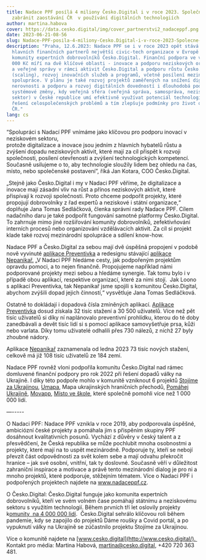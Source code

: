 ```yaml
---
title: Nadace PPF posílá 4 miliony Česko.Digital i v roce 2023. Společně chtějí
  zabránit zaostávání ČR  v používání digitálních technologiích
author: martina.habova
cover: https://data.cesko.digital/img/cover_partnerstvi2_nadaceppf.png
date: 2023-06-21-08-56
slug: Nadace-PPF-posila-4-miliony-Cesko.Digital-i-v-roce-2023-Spolecne-chteji-zabranit-zaostavani-Ceske-republiky-v-pouzivani-digitalnich-technologii
description: "Praha, 12.6.2023: Nadace PPF se i v roce 2023 opět stává jedním z
  hlavních finančních partnerů největší civic-tech organizace v Evropě a
  komunity expertních dobrovolníků Česko.Digital. Finanční podpora ve výši 4 000
  000 Kč míří na dvě klíčové oblasti - inovace a podporu neziskových organizací
  a veřejné správy v rámci aktivit Česko.Digital a podporu růstu Česko.Digital
  (scaling), rozvoj inovačních služeb a programů, včetně posílení mezinárodní
  spolupráce. V plánu je také rozvoj projektů zaměřených na snížení digitální
  nerovnosti a podporu a rozvoj digitálních dovedností i dlouhodobá podpora
  systémové změny, kdy veřejná sféra (veřejná správa, samospráva, neziskový
  sektor) v České republice umí efektivně využívat potenciál technologií pro
  řešení celospolečenských problémů a tím zlepšuje podmínky pro život občanů v
  ČR."
lang: cs
---
```

<!--StartFragment-->

“Spolupráci s Nadací PPF vnímáme jako klíčovou pro podporu inovací v neziskovém sektoru,\
protože digitalizace a inovace jsou jedním z hlavních hybatelů růstu a zvýšení dopadu neziskových aktivit, které mají za cíl přispět k rozvoji společnosti, posílení otevřenosti a zvýšení technologických kompetencí. Současně usilujeme o to, aby technologie sloužily lidem bez ohledu na čas, místo, nebo společenské postavení”, říká Jan Kotara, COO Česko.Digital. 



„Stejně jako Česko.Digital i my v Nadaci PPF věříme, že digitalizace a inovace mají zásadní vliv na růst a přínos neziskových aktivit, které přispívají k rozvoji společnosti. Proto chceme podpořit projekty, které propojují dobrovolníky z řad expertů a neziskové i státní organizace,“ doplňuje Jana Tomas Sedláčková, členka správní rady Nadace PPF. Cílem nadačního daru je také podpořit fungování samotné platformy Česko.Digital. To zahrnuje mimo jiné rozšiřování komunity dobrovolníků, zefektivňování interních procesů nebo organizování vzdělávacích aktivit. Za cíl si projekt klade také rozvoj mezinárodní spolupráce a sdílení know-how.



Nadace PPF a Česko.Digital za sebou mají dvě úspěšná propojení v podobě nově vyvinuté [aplikace Preventivka](https://www.loono.cz/mobilni-aplikace) a redesignu stávající [aplikace Nepanikař.](https://nepanikar.eu/) „V Nadaci PPF hledáme cesty, jak podpořeným projektům opravdu pomoci, a to nejen finančně. Propojujeme například námi podporované projekty mezi sebou a hledáme synergie. Tak tomu bylo i v případě obou aplikací, respektive organizací, které za nimi stojí.  Jak Loono s aplikací Preventivka, tak Nepanikař jsme spojili s komunitou Česko.Digital, abychom zvýšili dopad jejich činností,“ vysvětluje Jana Tomas Sedláčková.

Ostatně to dokládají i dopadová čísla zmíněných aplikací. [Aplikace Preventivka](https://www.loono.cz/mobilni-aplikace) dosud získala 32 tisíc stažení a 30 500 uživatelů. Více než pět tisíc uživatelů si díky ní naplánovalo preventivní prohlídku, kterou do té doby zanedbávali a devět tisíc lidí si s pomocí aplikace samovyšetřuje prsa, kůži nebo varlata. Díky tomu uživatelé odhalili přes 730 nálezů, z nichž 27 byly zhoubné nádory. 



Aplikace [Nepanikař](https://nepanikar.eu/) zaznamenala od ledna 2023 73 tisíc nových stažení, celkově má již 108 tisíc uživatelů ze 184 zemí.



Nadace PPF rovněž vloni podpořila komunitu Česko.Digital nad rámec domluvené finanční podpory pro rok 2022 při řešení dopadů války na Ukrajině. I díky této podpoře mohlo v komunitě vzniknout 6 projektů [Stojíme za Ukrajinou](https://www.stojimezaukrajinou.cz/), [Umapa](http://umapa.eu/), Mapa ukrajinských hraničních přechodů, [Pomáhej Ukrajině](https://www.pomahejukrajine.cz/), [Movapp](https://www.movapp.cz/cs/), [Místo ve škole](http://www.mistoveskole.cz/), které společně pomohli více než 1 000 000 lidí.



—-----

O Nadaci PPF: Nadace PPF vznikla v roce 2019, aby podporovala úspěšné, ambiciózní české projekty a pomáhala jim s přispěním skupiny PPF dosáhnout kvalitativních posunů. Vychází z důvěry v český talent a z přesvědčení, že Česká republika se může pochlubit mnoha osobnostmi a projekty, které mají na to uspět mezinárodně. Podporuje ty, kteří se nebojí převzít část odpovědnosti za svět kolem sebe a mají odvahu překročit hranice – jak své osobní, vnitřní, tak ty doslovné. Současně věří v důležitost zahraniční inspirace a motivace a právě tento mezinárodní dialog je pro ni a mnoho projektů, které podporuje, stěžejním tématem. Více o Nadaci PPF i podpořených projektech najdete na www.nadaceppf.cz.



O Česko.Digital: Česko.Digital funguje jako komunita expertních dobrovolníků, kteří ve svém volném čase pomáhají státnímu a neziskovému sektoru s využitím technologií. Během prvních tří let oslovily projekty k[omunity  na 4 000 000 lidí](https://drive.google.com/file/d/1uwqL3xsfaSbje-dPK8wyfAAKFrWL_dc2/view).  Česko.Digital sehrálo klíčovou roli během pandemie, kdy se zapojilo do projektů Dáme roušky a Covid portál, a po vypuknutí války na Ukrajině se zúčastnilo projektu Stojíme za Ukrajinou.

Více o komunitě najdete na [www.cesko.digital](http://www.cesko.digital/).  Kontakt pro média: Martina Habová, martina@cesko.digital, +420 720 363 481.



<!--EndFragment-->